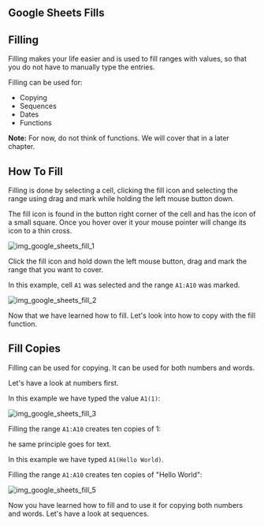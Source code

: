 Google Sheets Fills
---

Filling
---
Filling makes your life easier and is used to fill ranges with values, so that you do not have to manually type the entries.

Filling can be used for:


- Copying
- Sequences
- Dates
- Functions


**Note:** For now, do not think of functions. We will cover that in a later chapter.


How To Fill
---
Filling is done by selecting a cell, clicking the fill icon and selecting the range using drag and mark while holding the left mouse button down.

The fill icon is found in the button right corner of the cell and has the icon of a small square. Once you hover over it your mouse pointer will change its icon to a thin cross.

![img_google_sheets_fill_1](https://user-images.githubusercontent.com/47166768/191942506-5cbe3a9c-8a46-4e73-8662-10aadf319647.png)

Click the fill icon and hold down the left mouse button, drag and mark the range that you want to cover.

In this example, cell `A1` was selected and the range `A1:A10` was marked.

![img_google_sheets_fill_2](https://user-images.githubusercontent.com/47166768/191942792-59847ac3-b837-413f-a8e6-a8f299dbfd54.png)

Now that we have learned how to fill. Let's look into how to copy with the fill function.



Fill Copies
---
Filling can be used for copying. It can be used for both numbers and words.

Let's have a look at numbers first.

In this example we have typed the value `A1(1)`:

![img_google_sheets_fill_3](https://user-images.githubusercontent.com/47166768/191942890-fcab12aa-935b-44b0-9631-e240b68333fd.png)

Filling the range `A1:A10` creates ten copies of 1:

he same principle goes for text.

In this example we have typed `A1(Hello World)`.

Filling the range `A1:A10` creates ten copies of "Hello World":


![img_google_sheets_fill_5](https://user-images.githubusercontent.com/47166768/191943042-7abd94ce-a14f-4ec8-95d4-eced213e616f.png)

Now you have learned how to fill and to use it for copying both numbers and words. Let's have a look at sequences.






